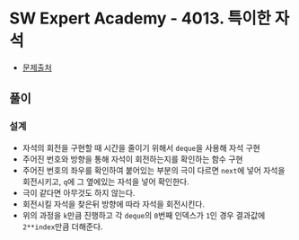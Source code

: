 # SW Expert Academy - 4013. 특이한 자석

* [문제출처](https://swexpertacademy.com/main/code/problem/problemDetail.do?contestProbId=AWIeV9sKkcoDFAVH "[모의 SW 역량테스트] 특이한 자석")

## 풀이
### 설계
- 자석의 회전을 구현할 때 시간을 줄이기 위해서 `deque`을 사용해 자석 구현
- 주어진 번호와 방향을 통해 자석이 회전하는지를 확인하는 함수 구현
- 주어진 번호의 좌우를 확인하여 붙어있는 부분의 극이 다르면 `next`에 넣어 자석을 회전시키고, `q`에 그 옆에있는 자석을 넣어 확인한다.
- 극이 같다면 아무것도 하지 않는다.
- 회전시킬 자석을 찾은뒤 방향에 따라 자석을 회전시킨다.
- 위의 과정을 `k`만큼 진행하고 각 `deque`의 `0`번째 인덱스가 `1`인 경우 결과값에 `2**index`만큼 더해준다.